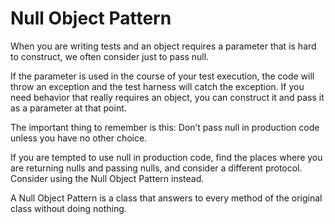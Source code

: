 # Null Object Pattern

When you are writing tests and an object requires a parameter that is hard to construct, we often consider just to pass null.

If the parameter is used in the course of your test execution, the code will throw an exception and the test harness will catch the exception. If you need behavior that really requires an object, you can construct it and pass it as a parameter at that point.

The important thing to remember is this: Don’t pass null in production code unless you have no other choice.

If you are tempted to use null in production code, find the places where you are returning nulls and passing nulls, and consider a different protocol. Consider using the Null Object Pattern instead.

A Null Object Pattern is a class that answers to every method of the original class without doing nothing.
